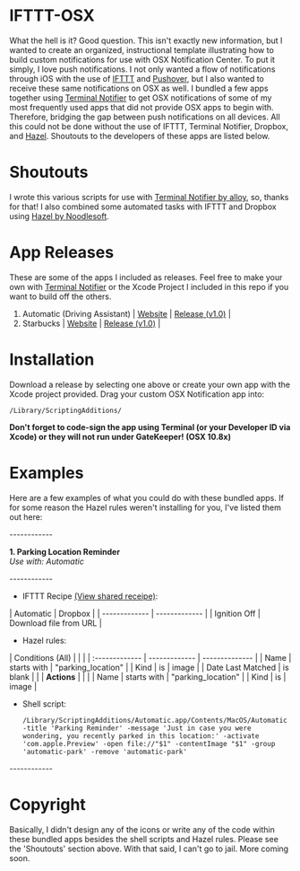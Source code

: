 IFTTT-OSX
============

What the hell is it? Good question. This isn't exactly new information, but I wanted to create an organized, instructional template illustrating how to build custom notifications for use with OSX Notification Center. To put it simply, I love push notifications. I not only wanted a flow of notifications through iOS with the use of <a href="https://ifttt.com" target="_blank">IFTTT</a> and <a href="https://www.pushover.net" target="_blank">Pushover</a>, but I also wanted to receive these same notifications on OSX as well. I bundled a few apps together using <a href="https://github.com/alloy/terminal-notifier" target="_blank">Terminal Notifier</a> to get OSX notifications of some of my most frequently used apps that did not provide OSX apps to begin with. Therefore, bridging the gap between push notifications on all devices. All this could not be done without the use of IFTTT, Terminal Notifier, Dropbox, and <a href="http://www.noodlesoft.com/hazel.php" target="_blank">Hazel</a>. Shoutouts to the developers of these apps are listed below.

Shoutouts
============

I wrote this various scripts for use with <a href="https://github.com/alloy/terminal-notifier" target="_blank">Terminal Notifier by alloy</a>, so, thanks for that! I also combined some automated tasks with IFTTT and Dropbox using  <a href="https://github.com/alloy/terminal-notifier" target="_blank">Hazel by Noodlesoft</a>.

App Releases
============

These are some of the apps I included as releases. Feel free to make your own with  <a href="https://github.com/alloy/terminal-notifier" target="_blank">Terminal Notifier</a> or the Xcode Project I included in this repo if you want to build off the others.

<ol>
<li>Automatic (Driving Assistant) | <a href="http://www.automatic.com" target="_blank">Website</a> | <a href="http://www.automatic.com">Release (v1.0)</a> |</li>
<li>Starbucks | <a href="http://www.starbucks.com" target="_blank">Website</a> | <a href="http://www.automatic.com">Release (v1.0)</a> |</li>
</ol>

Installation
============

Download a release by selecting one above or create your own app with the Xcode project provided. Drag your custom OSX Notification app into: <pre><code>/Library/ScriptingAdditions/</code></pre><strong>Don't forget to code-sign the app using Terminal (or your Developer ID via Xcode) or they will not run under GateKeeper! (OSX 10.8x)</strong>

Examples
============

<p>Here are a few examples of what you could do with these bundled apps. If for some reason the Hazel rules weren't installing for you, I've listed them out here:</p>
------------
<p><strong>1. Parking Location Reminder</strong><br>
<i>Use with: Automatic</i></p>
------------
<ul>
<li>IFTTT Recipe <a href="#" target="_blank">(View shared receipe)</a>:</li>
</ul>
| Automatic | Dropbox |
| ------------- | ------------- |
| Ignition Off | Download file from URL |
<ul>
<li>Hazel rules:</li>
</ul>
| Conditions (All) | | |
| :------------- | ------------- | -------------- |
| Name | starts with | "parking_location" |
| Kind | is | image |
| Date Last Matched | is blank | |
| <strong>Actions</strong> | | |
| Name | starts with | "parking_location" |
| Kind | is | image |
<ul>
<li>Shell script:</li>
<pre><code>/Library/ScriptingAdditions/Automatic.app/Contents/MacOS/Automatic -title 'Parking Reminder' -message 'Just in case you were wondering, you recently parked in this location:' -activate 'com.apple.Preview' -open file://"$1" -contentImage "$1" -group 'automatic-park' -remove 'automatic-park'</code></pre>
</ul>
------------

Copyright
============

Basically, I didn't design any of the icons or write any of the code within these bundled apps besides the shell scripts and Hazel rules. Please see the 'Shoutouts' section above. With that said, I can't go to jail. More coming soon.
